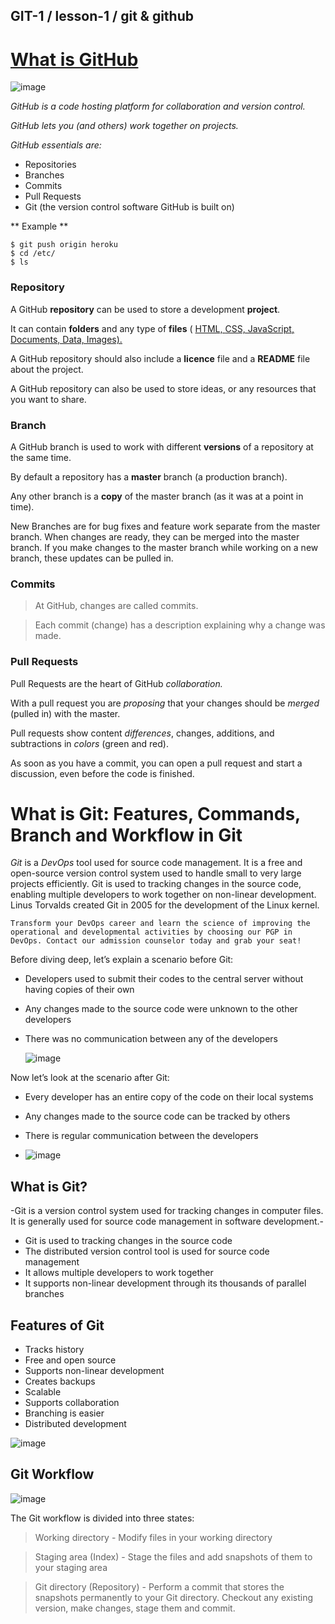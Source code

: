 ## GIT-1 / lesson-1 / git & github


# [What is GitHub](https://www.w3schools.com/whatis/whatis_github.asp)

![image](https://github.com/user-attachments/assets/06a50891-08c0-443b-a12f-a68b8c0c318f)

*GitHub is a code hosting platform for collaboration and version control.*

*GitHub lets you (and others) work together on projects.*

*GitHub essentials are:*
- Repositories
- Branches
- Commits
- Pull Requests
- Git (the version control software GitHub is built on)

** Example **

```
$ git push origin heroku
$ cd /etc/
$ ls
```

### Repository

A GitHub **repository** can be used to store a development **project**.

It can contain **folders** and any type of **files** ( <ins>HTML,  </int> <ins>CSS,  </int> <ins>JavaScript,  </int> <ins>Documents,  </int> <ins>Data,  </int> <ins> Images</int>).

A GitHub repository should also include a **licence** file and a __README__ file about the project.

A GitHub repository can also be used to store ideas, or any resources that you want to share.

### Branch

A GitHub branch is used to work with different **versions** of a repository at the same time. 

By default a repository has a **master** branch (a production branch).

Any other branch is a **copy** of the master branch (as it was at a point in time).

New Branches are for bug fixes and feature work separate from the master branch. When changes are ready, they can be merged into the master branch. If you make changes to the master branch while working on a new branch, these updates can be pulled in.

### Commits

> At GitHub, changes are called commits.

> Each commit (change) has a description explaining why a change was made.


### Pull Requests

Pull Requests are the heart of GitHub _collaboration._

With a pull request you are _proposing_ that your changes should be _merged_ (pulled in) with the master.

Pull requests show content _differences_, changes, additions, and subtractions in _colors_ (green and red).

As soon as you have a commit, you can open a pull request and start a discussion, even before the code is finished.

# What is Git: Features, Commands, Branch and Workflow in Git


_Git_ is a _DevOps_ tool used for source code management. It is a free and open-source version control system used to handle small to very large projects efficiently. Git is used to tracking changes in the source code, enabling multiple developers to work together on non-linear development. Linus Torvalds created Git in 2005 for the development of the Linux kernel.

```
Transform your DevOps career and learn the science of improving the operational and developmental activities by choosing our PGP in DevOps. Contact our admission counselor today and grab your seat!
```

Before diving deep, let’s explain a scenario before Git:

- Developers used to submit their codes to the central server without having copies of their own
- Any changes made to the source code were unknown to the other developers
- There was no communication between any of the developers

  ![image](https://github.com/user-attachments/assets/b592f036-875c-467d-a4f4-fca301a6b9d3)

Now let’s look at the scenario after Git:

- Every developer has an entire copy of the code on their local systems
- Any changes made to the source code can be tracked by others
- There is regular communication between the developers

- ![image](https://github.com/user-attachments/assets/fbfca28d-6f44-40da-9efd-7aa3f01479e9)

## What is Git?

-Git is a version control system used for tracking changes in computer files. It is generally used for source code management in software development.-

- Git is used to tracking changes in the source code
- The distributed version control tool is used for source code management
- It allows multiple developers to work together
- It supports non-linear development through its thousands of parallel branches

## Features of Git
- Tracks history
- Free and open source
- Supports non-linear development
- Creates backups
- Scalable
- Supports collaboration
- Branching is easier
- Distributed development

 ![image](https://github.com/user-attachments/assets/282173bc-d219-4114-bfa0-92c75956114a)

## Git Workflow

![image](https://github.com/user-attachments/assets/bd092bd1-34a5-4cb0-9aa7-f5ffd8fe3849)

The Git workflow is divided into three states:

> Working directory - Modify files in your working directory

> Staging area (Index) - Stage the files and add snapshots of them to your staging area

> Git directory (Repository) - Perform a commit that stores the snapshots permanently to your Git directory. Checkout any existing version, make changes, stage them and commit.

  
